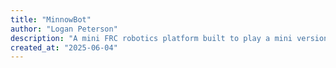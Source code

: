 ```yaml
---
title: "MinnowBot"
author: "Logan Peterson"
description: "A mini FRC robotics platform built to play a mini version of the FRC 2024 game Crescendo."
created_at: "2025-06-04"
---
```

